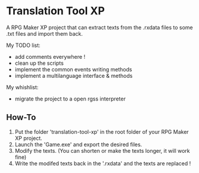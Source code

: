 # Translation Tool XP

A RPG Maker XP project that can extract texts from the .rxdata files to some .txt files and import them back.

My TODO list:
- add comments everywhere !
- clean up the scripts
- implement the common events writing methods
- implement a multilanguage interface & methods

My whishlist:
- migrate the project to a open rgss interpreter

## How-To

1. Put the folder 'translation-tool-xp' in the root folder of your RPG Maker XP project.
2. Launch the 'Game.exe' and export the desired files.
3. Modify the texts. (You can shorten or make the texts longer, it will work fine)
4. Write the modifed texts back in the '.rxdata' and the texts are replaced !
